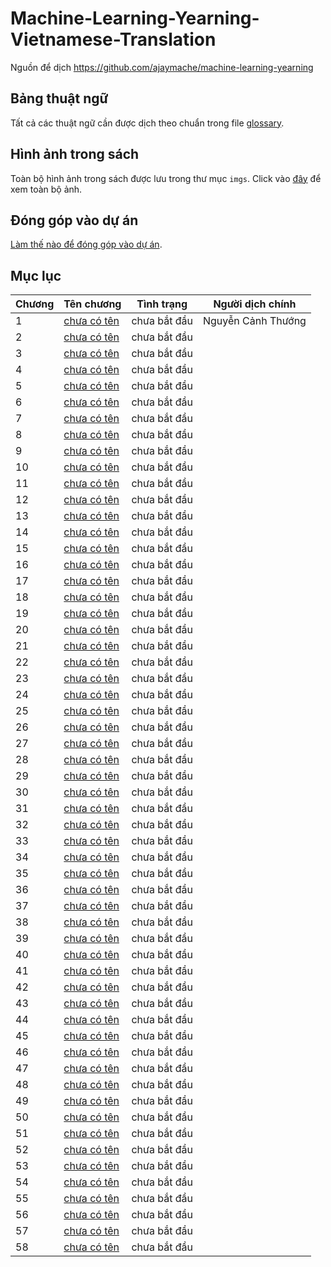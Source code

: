 # Machine-Learning-Yearning-Vietnamese-Translation

Nguồn để dịch https://github.com/ajaymache/machine-learning-yearning

## Bảng thuật ngữ
Tất cả các thuật ngữ cần được dịch theo chuẩn trong file [glossary](glossary.md).

## Hình ảnh trong sách
Toàn bộ hình ảnh trong sách được lưu trong thư mục `imgs`. Click vào [đây](imgs/README.md) để xem toàn bộ ảnh.

## Đóng góp vào dự án
[Làm thế nào để đóng góp vào dự án](contribution.md).

## Mục lục

| Chương | Tên chương                      | Tình trạng   | Người dịch chính   |
|--------|---------------------------------|--------------|--------------------|
| 1      | [chưa có tên](chapters/ch01.md) | chưa bắt đầu | Nguyễn Cảnh Thướng |
| 2      | [chưa có tên](chapters/ch02.md) | chưa bắt đầu |                    |
| 3      | [chưa có tên](chapters/ch03.md) | chưa bắt đầu |                    |
| 4      | [chưa có tên](chapters/ch04.md) | chưa bắt đầu |                    |
| 5      | [chưa có tên](chapters/ch05.md) | chưa bắt đầu |                    |
| 6      | [chưa có tên](chapters/ch06.md) | chưa bắt đầu |                    |
| 7      | [chưa có tên](chapters/ch07.md) | chưa bắt đầu |                    |
| 8      | [chưa có tên](chapters/ch08.md) | chưa bắt đầu |                    |
| 9      | [chưa có tên](chapters/ch09.md) | chưa bắt đầu |                    |
| 10     | [chưa có tên](chapters/ch10.md) | chưa bắt đầu |                    |
| 11     | [chưa có tên](chapters/ch11.md) | chưa bắt đầu |                    |
| 12     | [chưa có tên](chapters/ch12.md) | chưa bắt đầu |                    |
| 13     | [chưa có tên](chapters/ch13.md) | chưa bắt đầu |                    |
| 14     | [chưa có tên](chapters/ch14.md) | chưa bắt đầu |                    |
| 15     | [chưa có tên](chapters/ch15.md) | chưa bắt đầu |                    |
| 16     | [chưa có tên](chapters/ch16.md) | chưa bắt đầu |                    |
| 17     | [chưa có tên](chapters/ch17.md) | chưa bắt đầu |                    |
| 18     | [chưa có tên](chapters/ch18.md) | chưa bắt đầu |                    |
| 19     | [chưa có tên](chapters/ch19.md) | chưa bắt đầu |                    |
| 20     | [chưa có tên](chapters/ch20.md) | chưa bắt đầu |                    |
| 21     | [chưa có tên](chapters/ch21.md) | chưa bắt đầu |                    |
| 22     | [chưa có tên](chapters/ch22.md) | chưa bắt đầu |                    |
| 23     | [chưa có tên](chapters/ch23.md) | chưa bắt đầu |                    |
| 24     | [chưa có tên](chapters/ch24.md) | chưa bắt đầu |                    |
| 25     | [chưa có tên](chapters/ch25.md) | chưa bắt đầu |                    |
| 26     | [chưa có tên](chapters/ch26.md) | chưa bắt đầu |                    |
| 27     | [chưa có tên](chapters/ch27.md) | chưa bắt đầu |                    |
| 28     | [chưa có tên](chapters/ch28.md) | chưa bắt đầu |                    |
| 29     | [chưa có tên](chapters/ch29.md) | chưa bắt đầu |                    |
| 30     | [chưa có tên](chapters/ch30.md) | chưa bắt đầu |                    |
| 31     | [chưa có tên](chapters/ch31.md) | chưa bắt đầu |                    |
| 32     | [chưa có tên](chapters/ch32.md) | chưa bắt đầu |                    |
| 33     | [chưa có tên](chapters/ch33.md) | chưa bắt đầu |                    |
| 34     | [chưa có tên](chapters/ch34.md) | chưa bắt đầu |                    |
| 35     | [chưa có tên](chapters/ch35.md) | chưa bắt đầu |                    |
| 36     | [chưa có tên](chapters/ch36.md) | chưa bắt đầu |                    |
| 37     | [chưa có tên](chapters/ch37.md) | chưa bắt đầu |                    |
| 38     | [chưa có tên](chapters/ch38.md) | chưa bắt đầu |                    |
| 39     | [chưa có tên](chapters/ch39.md) | chưa bắt đầu |                    |
| 40     | [chưa có tên](chapters/ch40.md) | chưa bắt đầu |                    |
| 41     | [chưa có tên](chapters/ch41.md) | chưa bắt đầu |                    |
| 42     | [chưa có tên](chapters/ch42.md) | chưa bắt đầu |                    |
| 43     | [chưa có tên](chapters/ch43.md) | chưa bắt đầu |                    |
| 44     | [chưa có tên](chapters/ch44.md) | chưa bắt đầu |                    |
| 45     | [chưa có tên](chapters/ch45.md) | chưa bắt đầu |                    |
| 46     | [chưa có tên](chapters/ch46.md) | chưa bắt đầu |                    |
| 47     | [chưa có tên](chapters/ch47.md) | chưa bắt đầu |                    |
| 48     | [chưa có tên](chapters/ch48.md) | chưa bắt đầu |                    |
| 49     | [chưa có tên](chapters/ch49.md) | chưa bắt đầu |                    |
| 50     | [chưa có tên](chapters/ch50.md) | chưa bắt đầu |                    |
| 51     | [chưa có tên](chapters/ch51.md) | chưa bắt đầu |                    |
| 52     | [chưa có tên](chapters/ch52.md) | chưa bắt đầu |                    |
| 53     | [chưa có tên](chapters/ch53.md) | chưa bắt đầu |                    |
| 54     | [chưa có tên](chapters/ch54.md) | chưa bắt đầu |                    |
| 55     | [chưa có tên](chapters/ch55.md) | chưa bắt đầu |                    |
| 56     | [chưa có tên](chapters/ch56.md) | chưa bắt đầu |                    |
| 57     | [chưa có tên](chapters/ch57.md) | chưa bắt đầu |                    |
| 58     | [chưa có tên](chapters/ch58.md) | chưa bắt đầu |                    |
